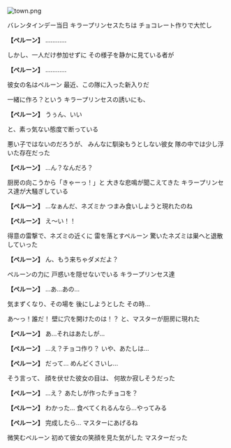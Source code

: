 
![town.png](../images/backgrounds/town.png)

バレンタインデー当日
キラープリンセスたちは
チョコレート作りで大忙し

**【ペルーン】**
…………

しかし、一人だけ参加せずに
その様子を静かに見ている者が

**【ペルーン】**
…………

彼女の名はペルーン
最近、この隊に入った新入りだ

一緒に作ろ？という
キラープリンセスの誘いにも、

**【ペルーン】**
うぅん、いい

と、素っ気ない態度で断っている

悪い子ではないのだろうが、
みんなに馴染もうとしない彼女
隊の中では少し浮いた存在だった

**【ペルーン】**
…ん？なんだろ？

厨房の向こうから「きゃーっ！」と
大きな悲鳴が聞こえてきた
キラープリンセス達が大騒ぎしている

**【ペルーン】**
…なぁんだ、ネズミか
つまみ食いしようと現れたのね

**【ペルーン】**
え～い！！

得意の雷撃で、ネズミの近くに
雷を落とすペルーン
驚いたネズミは巣へと退散していった

**【ペルーン】**
ん、もう来ちゃダメだよ？

ペルーンの力に
戸惑いを隠せないでいる
キラープリンセス達

**【ペルーン】**
…あ…あの…

気まずくなり、その場を
後にしようとした
その時…

あ～っ！誰だ！
壁に穴を開けたのは！？
と、マスターが厨房に現れた

**【ペルーン】**
あ…それはあたしが…

**【ペルーン】**
…え？チョコ作り？
いや、あたしは…

**【ぺルーン】**
だって…
めんどくさいし…

そう言って、
顔を伏せた彼女の目は、
何故か寂しそうだった

**【ペルーン】**
…え？
あたしが作ったチョコを？

**【ペルーン】**
わかった…
食べてくれるんなら…やってみる

**【ペルーン】**
完成したら…
マスターにあげるね

微笑むペルーン
初めて彼女の笑顔を見た気がした
マスターだった